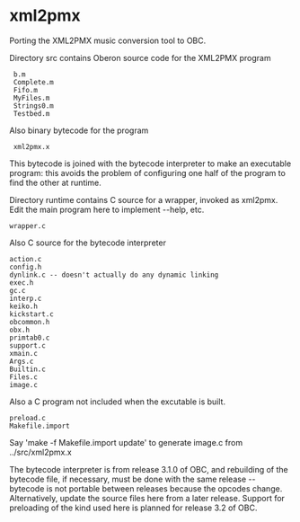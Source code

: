 # xml2pmx
Porting the XML2PMX music conversion tool to OBC.

Directory src contains Oberon source code for the XML2PMX program

     b.m
     Complete.m
     Fifo.m
     MyFiles.m
     Strings0.m
     Testbed.m

Also binary bytecode for the program

     xml2pmx.x

This bytecode is joined with the bytecode interpreter to make
an executable program: this avoids the problem of configuring one half
of the program to find the other at runtime.

Directory runtime contains C source for a wrapper, invoked as xml2pmx.
Edit the main program here to implement --help, etc.

    wrapper.c

Also C source for the bytecode interpreter

    action.c
    config.h
    dynlink.c -- doesn't actually do any dynamic linking
    exec.h
    gc.c
    interp.c
    keiko.h
    kickstart.c
    obcommon.h
    obx.h
    primtab0.c
    support.c
    xmain.c
    Args.c
    Builtin.c
    Files.c
    image.c

Also a C program not included when the excutable is built.

    preload.c
    Makefile.import
    
Say 'make -f Makefile.import update' to generate image.c from ../src/xml2pmx.x 

The bytecode interpreter is from release 3.1.0 of OBC, and rebuilding
of the bytecode file, if necessary, must be done with the same release
-- bytecode is not portable between releases because the opcodes
change.  Alternatively, update the source files here from a later
release.  Support for preloading of the kind used here is planned for
release 3.2 of OBC.
